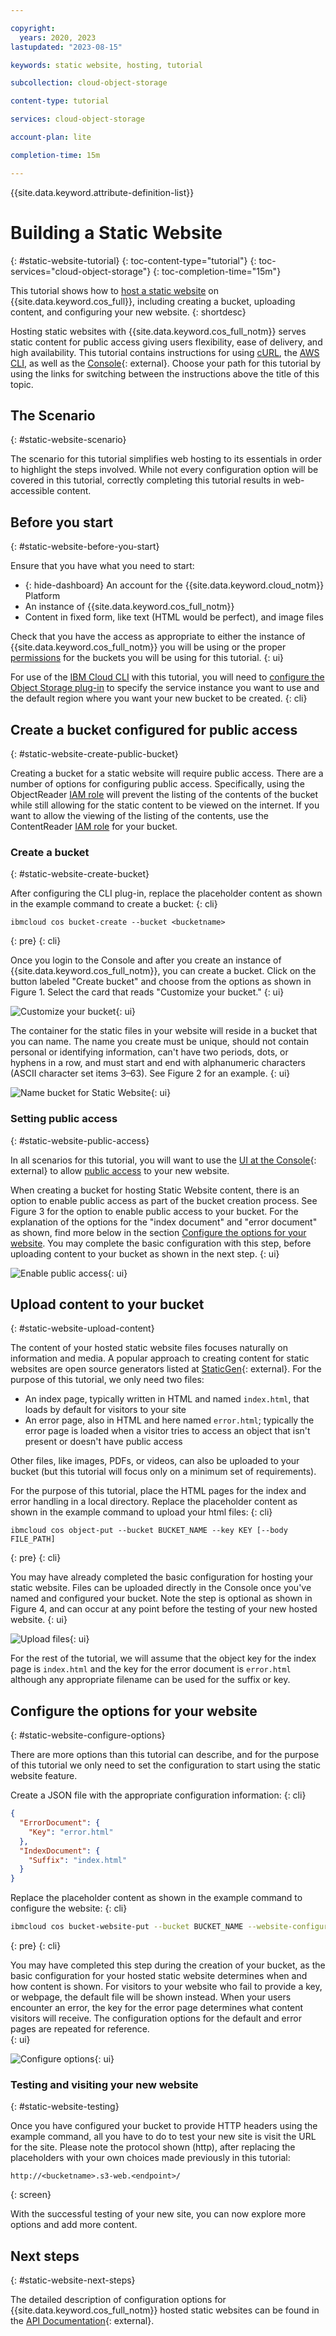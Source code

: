 ```yaml
---

copyright:
  years: 2020, 2023
lastupdated: "2023-08-15"

keywords: static website, hosting, tutorial

subcollection: cloud-object-storage

content-type: tutorial

services: cloud-object-storage

account-plan: lite

completion-time: 15m

---
```


{{site.data.keyword.attribute-definition-list}}

# Building a Static Website
{: #static-website-tutorial}
{: toc-content-type="tutorial"}
{: toc-services="cloud-object-storage"}
{: toc-completion-time="15m"}

This tutorial shows how to [host a static website](/docs/cloud-object-storage?topic=cloud-object-storage-static-website-options) on {{site.data.keyword.cos_full}}, including creating a bucket, uploading content, and configuring your new website.
{: shortdesc}

Hosting static websites with {{site.data.keyword.cos_full_notm}} serves static content for public access giving users flexibility, ease of delivery, and high availability. This tutorial contains instructions for using [cURL](/docs/cloud-object-storage?topic=cloud-object-storage-curl), the [AWS CLI](/docs/cloud-object-storage?topic=cloud-object-storage-aws-cli), as well as the [Console](https://cloud.ibm.com/login){: external}. Choose your path for this tutorial by using the links for switching between the instructions above the title of this topic.

## The Scenario
{: #static-website-scenario}

The scenario for this tutorial simplifies web hosting to its essentials in order to highlight the steps involved. While not every configuration option will be covered in this tutorial, correctly completing this tutorial results in web-accessible content.

## Before you start
{: #static-website-before-you-start}

Ensure that you have what you need to start:

- {: hide-dashboard} An account for the {{site.data.keyword.cloud_notm}} Platform
- An instance of {{site.data.keyword.cos_full_notm}}
- Content in fixed form, like text (HTML would be perfect), and image files

Check that you have the access as appropriate to either the instance of {{site.data.keyword.cos_full_notm}} you will be using or the proper [permissions](/docs/cloud-object-storage?topic=cloud-object-storage-iam-bucket-permissions) for the buckets you will be using for this tutorial.
{: ui}

For use of the [IBM Cloud CLI](/docs/cloud-object-storage?topic=cloud-object-storage-cli-reference-ic-cos-cli) with this tutorial, you will need to [configure the Object Storage plug-in](/docs/cloud-object-storage?topic=cloud-object-storage-cli-reference-ic-cos-cli#ic-config) to specify the service instance you want to use and the default region where you want your new bucket to be created.
{: cli}

## Create a bucket configured for public access
{: #static-website-create-public-bucket}

Creating a bucket for a static website will require public access. There are a number of options for configuring public access. Specifically, using the ObjectReader [IAM role](/docs/cloud-object-storage?topic=cloud-object-storage-iam) will prevent the listing of the contents of the bucket while still allowing for the static content to be viewed on the internet. If you want to allow the viewing of the listing of the contents, use the ContentReader [IAM role](/docs/cloud-object-storage?topic=cloud-object-storage-iam) for your bucket.

### Create a bucket
{: #static-website-create-bucket}

After configuring the CLI plug-in, replace the placeholder content as shown in the example command to create a bucket:
{: cli}

```
ibmcloud cos bucket-create --bucket <bucketname>
```
{: pre}
{: cli}

Once you login to the Console and after you create an instance of {{site.data.keyword.cos_full_notm}}, you can create a bucket. Click on the button labeled "Create bucket" and choose from the options as shown in Figure 1. Select the card that reads "Customize your bucket."
{: ui}

![Customize your bucket](images/cos-sw-ui-bucket-cards.jpg){: ui}

The container for the static files in your website will reside in a bucket that you can name. The name you create must be unique, should not contain personal or identifying information, can't have two periods, dots, or hyphens in a row, and must start and end with alphanumeric characters (ASCII character set items 3&ndash;63). See Figure 2 for an example.
{: ui}

![Name bucket for Static Website](images/cos-sw-ui-bucketname.jpg){: ui}

### Setting public access
{: #static-website-public-access}

In all scenarios for this tutorial, you will want to use the [UI at the Console](https://cloud.ibm.com/login){: external} to allow [public access](/docs/cloud-object-storage?topic=cloud-object-storage-iam-public-access) to your new website.

When creating a bucket for hosting Static Website content, there is an option to enable public access as part of the bucket creation process. See Figure 3 for the option to enable public access to your bucket. For the explanation of the options for the "index document" and "error document" as shown, find more below in the section [Configure the options for your website](/docs/cloud-object-storage?topic=cloud-object-storage-static-website-tutorial#static-website-configure-options). You may complete the basic configuration with this step, before uploading content to your bucket as shown in the next step.
{: ui}

![Enable public access](images/cos-sw-ui-complete-config.jpg){: ui}

## Upload content to your bucket
{: #static-website-upload-content}

The content of your hosted static website files focuses naturally on information and media. A popular approach to creating content for static websites are open source generators listed at [StaticGen](https://www.staticgen.com){: external}. For the purpose of this tutorial, we only need two files:

- An index page, typically written in HTML and named `index.html`, that loads by default for visitors to your site
- An error page, also in HTML and here named `error.html`; typically the error page is loaded when a visitor tries to access an object that isn't present or doesn't have public access

Other files, like images, PDFs, or videos, can also be uploaded to your bucket (but this tutorial will focus only on a minimum set of requirements).

For the purpose of this tutorial, place the HTML pages for the index and error handling in a local directory. Replace the placeholder content as shown in the example command to upload your html files:
{: cli}

```
ibmcloud cos object-put --bucket BUCKET_NAME --key KEY [--body FILE_PATH]
```
{: pre}
{: cli}

You may have already completed the basic configuration for hosting your static website. Files can be uploaded directly in the Console once you've named and configured your bucket. Note the step is optional as shown in Figure 4, and can occur at any point before the testing of your new hosted website.
{: ui}

![Upload files](images/cos-sw-ui-upload-files.jpg){: ui}

For the rest of the tutorial, we will assume that the object key for the index page is `index.html` and the key for the error document is `error.html` although any appropriate filename can be used for the suffix or key.

## Configure the options for your website
{: #static-website-configure-options}

There are more options than this tutorial can describe, and for the purpose of this tutorial we only need to set the configuration to start using the static website feature.

Create a JSON file with the appropriate configuration information:
{: cli}

```json
{
  "ErrorDocument": {
    "Key": "error.html"
  },
  "IndexDocument": {
    "Suffix": "index.html"
  }
}
```

Replace the placeholder content as shown in the example command to configure the website:
{: cli}

```sh
ibmcloud cos bucket-website-put --bucket BUCKET_NAME --website-configuration file://<filename.json>
```
{: pre}
{: cli}

You may have completed this step during the creation of your bucket, as the basic configuration for your hosted static website determines when and how content is shown. For visitors to your website who fail to provide a key, or webpage, the default file will be shown instead. When your users encounter an error, the key for the error page determines what content visitors will receive. The configuration options for the default and error pages are repeated for reference.  
{: ui}

![Configure options](images/cos-sw-ui-complete-config.jpg){: ui}

### Testing and visiting your new website
{: #static-website-testing}

Once you have configured your bucket to provide HTTP headers using the example command, all you have to do to test your new site is visit the URL for the site. Please note the protocol shown (http), after replacing the placeholders with your own choices made previously in this tutorial:

```http
http://<bucketname>.s3-web.<endpoint>/
```
{: screen}

With the successful testing of your new site, you can now explore more options and add more content.

## Next steps
{: #static-website-next-steps}

The detailed description of configuration options for {{site.data.keyword.cos_full_notm}} hosted static websites can be found in the [API Documentation](https://cloud.ibm.com/apidocs/cos/cos-compatibility){: external}.
